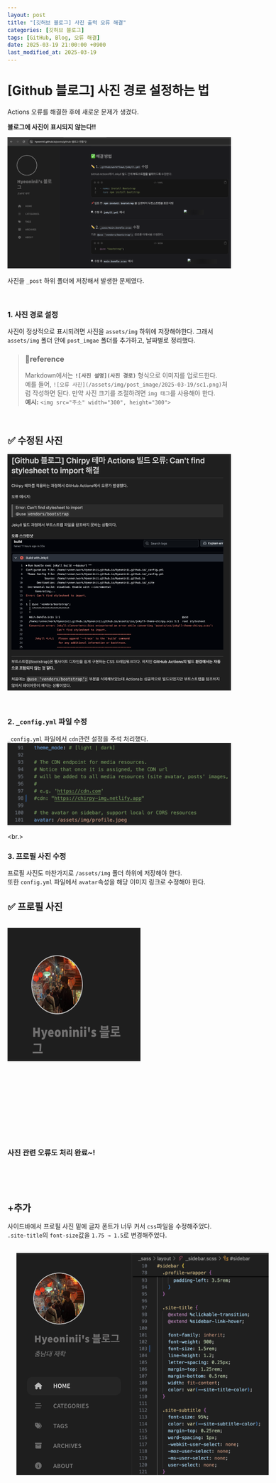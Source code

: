 ```yaml
---
layout: post
title: "[깃허브 블로그] 사진 출력 오류 해결"
categories: [깃허브 블로그]
tags: [GitHub, Blog, 오류 해결]
date: 2025-03-19 21:00:00 +0900
last_modified_at: 2025-03-19
---
```


# [Github 블로그] 사진 경로 설정하는 법

Actions 오류를 해결한 후에 새로운 문제가 생겼다.

**블로그에 사진이 표시되지 않는다!!**
 
![오류난 사진](/assets/img/post_image/2025-03-19/sc1.png)

사진을 `_post` 하위 폴더에 저장해서 발생한 문제였다. 

<br>

### 1. 사진 경로 설정
사진이 정상적으로 표시되려면 사진을 `assets/img` 하위에 저장해야한다. 그래서 `assets/img` 폴더 안에 `post_imgae` 폴더를 추가하고, 날짜별로 정리했다. 

> ### 📌reference
> Markdown에서는 **`![사진 설명](사진 경로)`** 형식으로 이미지를 업로드한다.  
예를 들어, `![오류 사진](/assets/img/post_image/2025-03-19/sc1.png)`처럼 작성하면 된다.
만약 사진 크기를 조절하려면 `img 태그`를 사용해야 한다.  
**예시:** `<img src="주소" width="300", height="300">`

<br>

✅ **수정된 사진**
---
![수정된 사진](/assets/img/post_image/2025-03-19/sc2.png)

<br>

### 2. `_config.yml` 파일 수정

`_config.yml` 파일에서 `cdn`관련 설정을 주석 처리했다.
![_config.yml 파일 수정](/assets/img/post_image/2025-03-19/sc3.png)

<br.>

### 3. 프로필 사진 수정

프로필 사진도 마찬가지로 `/assets/img` 폴더 하위에 저장해야 한다.  
또한 `config.yml` 파일에서 `avatar`속성을 해당 이미지 링크로 수정해야 한다.



✅ **프로필 사진**
---
<br>
<img src="../assets/img/post_image/2025-03-19/sc4.png" style="width: 300px; height: 300px"/>  

<br><br><br><br><br><br><br><br><br>

### **사진 관련 오류도 처리 완료~!**

<br><br><br>

## +추가
사이드바에서 프로필 사진 밑에 글자 폰트가 너무 커서 `css`파일을 수정해주었다. 
`.site-title`의 `font-size`값을 `1.75 → 1.5`로 변경해주었다.  

<br>

<div style="display: flex; align-items: center;">
  <img src="../assets/img/post_image/2025-03-19/sc6.png" width="400" height="500" style="margin-left: 20px" />
  <img src="../assets/img/post_image/2025-03-19/sc5.png" width="400" height="500" style="margin-right: 20px;" />
</div>
